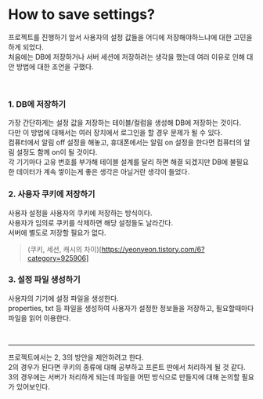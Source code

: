 # How to save settings?

프로젝트를 진행하기 앞서 사용자의 설정 값들을 어디에 저장해야하느냐에 대한 고민을 하게  되었다.  
처음에는 DB에 저장하거나 서버 세션에 저장하려는 생각을 했는데 여러 이유로 인해 대안 방법에 대한 조언을 구했다.

<br>

### 1. DB에 저장하기
가장 간단하게는 설정 값을 저장하는 테이블/컬럼을 생성해 DB에 저장하는 것이다.  
다만 이 방법에 대해서는 여러 장치에서 로그인을 할 경우 문제가 될 수 있다.  
컴퓨터에서 알림 off 설정을 해놓고, 휴대폰에서는 알림 on 설정을 한다면 컴퓨터의 알림 설정도 함께 on이 될 것이다.  
각 기기마다 고유 번호를 부가해 테이블 설계를 달리 하면 해결 되겠지만 DB에 불필요한 데이터가 계속 쌓이는게 좋은 생각은 아닐거란 생각이 들었다.  

### 2. 사용자 쿠키에 저장하기
사용자 설정을 사용자의 쿠키에 저장하는 방식이다.  
사용자가 임의로 쿠키를 삭제하면 해당 설정들도 날라간다.  
서버에 별도로 저장할 필요가 없다.  

> (쿠키, 세션, 캐시의 차이)[https://yeonyeon.tistory.com/6?category=925906]

### 3. 설정 파일 생성하기
사용자의 기기에 설정 파일을 생성한다.  
properties, txt 등 파일을 생성하여 사용자가 설정한 정보들을 저장하고, 필요할때마다 파일을 읽어 이용한다.  

<br>

***

프로젝트에서는 2, 3의 방안을 제안하려고 한다.  
2의 경우가 된다면 쿠키의 종류에 대해 공부하고 프론트 딴에서 처리하게 될 것 같다.  
3의 경우에는 서버가 처리하게 되는데 파일을 어떤 방식으로 만들지에 대해 논의할 필요가 있어보인다.